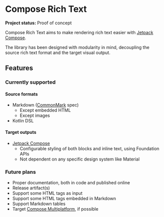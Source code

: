 # Compose Rich Text

**Project status:** Proof of concept

Compose Rich Text aims to make rendering rich text easier
with [Jetpack Compose](https://developer.android.com/jetpack/compose).

The library has been designed with modularity in mind, decoupling the source rich text format and the target visual
output.

## Features

### Currently supported

#### Source formats

- Markdown ([CommonMark](https://commonmark.org/) spec)
  - Except embedded HTML
  - Except images
- Kotlin DSL

#### Target outputs

- [Jetpack Compose](https://developer.android.com/jetpack/compose)
  - Configurable styling of both blocks and inline text, using Foundation APIs
  - Not dependent on any specific design system like Material

### Future plans

- Proper documentation, both in code and published online
- Release artifact(s)
- Support some HTML tags as input
- Support some HTML tags embedded in Markdown
- Support Markdown tables
- Target [Compose Multiplatform](https://www.jetbrains.com/lp/compose-mpp/), if possible
